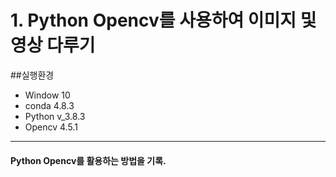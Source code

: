 # 1. **Python Opencv를 사용하여 이미지 및 영상 다루기**

  ##실행환경
- Window 10
- conda 4.8.3
- Python v_3.8.3      
- Opencv 4.5.1
---
#### Python Opencv를 활용하는 방법을 기록.
